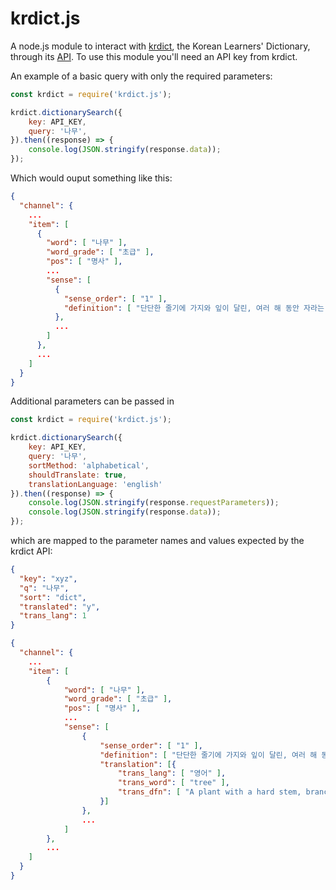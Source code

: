 # krdict.js

A node.js module to interact with [krdict](https://krdict.korean.go.kr), the Korean Learners' Dictionary, through its [API](https://krdict.korean.go.kr/openApi/openApiInfo). To use this module you'll need an API key from krdict.

An example of a basic query with only the required parameters:
```javascript
const krdict = require('krdict.js');

krdict.dictionarySearch({
    key: API_KEY,
    query: '나무',
}).then((response) => {
    console.log(JSON.stringify(response.data));
});
```
Which would ouput something like this:
```json
{
  "channel": {
    ...
    "item": [
      {
        "word": [ "나무" ],
        "word_grade": [ "초급" ],
        "pos": [ "명사" ],
        ...
        "sense": [
          {
            "sense_order": [ "1" ],
            "definition": [ "단단한 줄기에 가지와 잎이 달린, 여러 해 동안 자라는 식물." ]
          },
          ...
        ]
      },
      ...
    ]
  }
}
```

Additional parameters can be passed in
```javascript
const krdict = require('krdict.js');

krdict.dictionarySearch({
    key: API_KEY,
    query: '나무',
    sortMethod: 'alphabetical',
    shouldTranslate: true,
    translationLanguage: 'english'
}).then((response) => {
    console.log(JSON.stringify(response.requestParameters));
    console.log(JSON.stringify(response.data));
});
```
which are mapped to the parameter names and values expected by the krdict API:
```json
{
  "key": "xyz",
  "q": "나무",
  "sort": "dict",
  "translated": "y",
  "trans_lang": 1
}
```
```json
{
  "channel": {
    ...
    "item": [
        {
            "word": [ "나무" ],
            "word_grade": [ "초급" ],
            "pos": [ "명사" ],
            ...
            "sense": [
                {
                    "sense_order": [ "1" ],
                    "definition": [ "단단한 줄기에 가지와 잎이 달린, 여러 해 동안 자라는 식물." ],
                    "translation": [{
                        "trans_lang": [ "영어" ],
                        "trans_word": [ "tree" ],
                        "trans_dfn": [ "A plant with a hard stem, branches and leaves." ]
                    }]
                },
                ...
            ]
        },
        ...
    ]
  }
}
```

